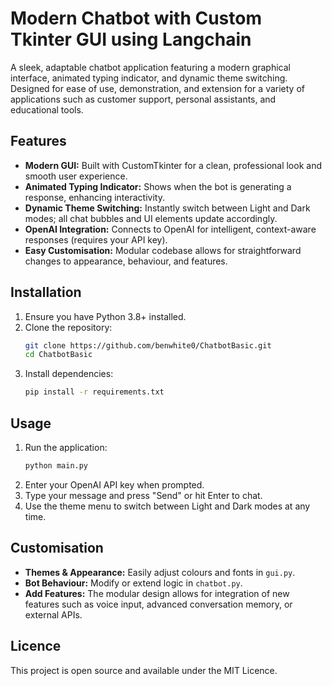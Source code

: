 # Modern Chatbot with Custom Tkinter GUI using Langchain

A sleek, adaptable chatbot application featuring a modern graphical interface, animated typing indicator, and dynamic theme switching. Designed for ease of use, demonstration, and extension for a variety of applications such as customer support, personal assistants, and educational tools.

## Features
- **Modern GUI:** Built with CustomTkinter for a clean, professional look and smooth user experience.
- **Animated Typing Indicator:** Shows when the bot is generating a response, enhancing interactivity.
- **Dynamic Theme Switching:** Instantly switch between Light and Dark modes; all chat bubbles and UI elements update accordingly.
- **OpenAI Integration:** Connects to OpenAI for intelligent, context-aware responses (requires your API key).
- **Easy Customisation:** Modular codebase allows for straightforward changes to appearance, behaviour, and features.

## Installation
1. Ensure you have Python 3.8+ installed.
2. Clone the repository:
   ```sh
   git clone https://github.com/benwhite0/ChatbotBasic.git
   cd ChatbotBasic
   ```
3. Install dependencies:
   ```sh
   pip install -r requirements.txt
   ```

## Usage
1. Run the application:
   ```sh
   python main.py
   ```
2. Enter your OpenAI API key when prompted.
3. Type your message and press "Send" or hit Enter to chat.
4. Use the theme menu to switch between Light and Dark modes at any time.

## Customisation
- **Themes & Appearance:** Easily adjust colours and fonts in `gui.py`.
- **Bot Behaviour:** Modify or extend logic in `chatbot.py`.
- **Add Features:** The modular design allows for integration of new features such as voice input, advanced conversation memory, or external APIs.

## Licence
This project is open source and available under the MIT Licence.
